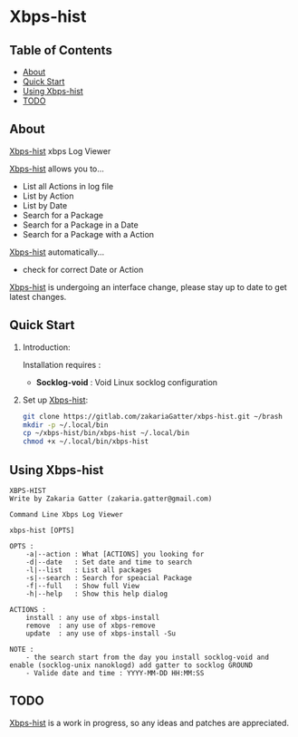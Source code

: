 # Xbps-hist

## Table of Contents

- [About](#about)
- [Quick Start](#quick-start)
- [Using Xbps-hist](#using-zshing)
- [TODO](#todo)

## About


[Xbps-hist] xbps Log Viewer

[Xbps-hist] allows you to...

* List all Actions in log file
* List by Action
* List by Date
* Search for a Package
* Search for a Package in a Date
* Search for a Package with a Action

[Xbps-hist] automatically...

* check for correct Date or Action

[Xbps-hist] is undergoing an interface change, please stay up to date to get latest changes.

## Quick Start

1. Introduction:

   Installation requires :
	* __Socklog-void__ : Void Linux socklog configuration

2. Set up [Xbps-hist]:

	``` bash
	git clone https://gitlab.com/zakariaGatter/xbps-hist.git ~/brash
	mkdir -p ~/.local/bin
	cp ~/xbps-hist/bin/xbps-hist ~/.local/bin
	chmod +x ~/.local/bin/xbps-hist
	```

## Using Xbps-hist

```
XBPS-HIST
Write by Zakaria Gatter (zakaria.gatter@gmail.com)

Command Line Xbps Log Viewer

xbps-hist [OPTS]

OPTS :
    -a|--action : What [ACTIONS] you looking for
    -d|--date   : Set date and time to search
    -l|--list   : List all packages
    -s|--search : Search for speacial Package
    -f|--full   : Show full View
    -h|--help   : Show this help dialog

ACTIONS :
    install : any use of xbps-install
    remove  : any use of xbps-remove
    update  : any use of xbps-install -Su

NOTE :
    - the search start from the day you install socklog-void and enable (socklog-unix nanoklogd) add gatter to socklog GROUND
    - Valide date and time : YYYY-MM-DD HH:MM:SS
```

## TODO
[Xbps-hist] is a work in progress, so any ideas and patches are appreciated.

[Xbps-hist]:http://gitlab.com/zakariagatter/xbps-hist
